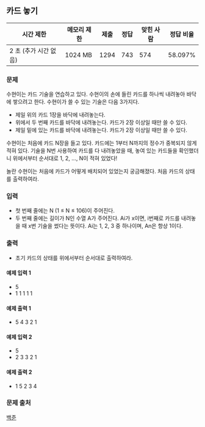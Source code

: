 ## 카드 놓기
 
|시간 제한|	메모리 제한|	제출|	정답|	맞힌 사람|	정답 비율|
|---|---|---|---|---|---|
|2 초 (추가 시간 없음)|	1024 MB|	1294|	743|	574|	58.097%|

### 문제
수현이는 카드 기술을 연습하고 있다. 수현이의 손에 들린 카드를 하나씩 내려놓아 바닥에 쌓으려고 한다. 수현이가 쓸 수 있는 기술은 다음 3가지다.

- 제일 위의 카드 1장을 바닥에 내려놓는다.
- 위에서 두 번째 카드를 바닥에 내려놓는다. 카드가 2장 이상일 때만 쓸 수 있다.
- 제일 밑에 있는 카드를 바닥에 내려놓는다. 카드가 2장 이상일 때만 쓸 수 있다.

수현이는 처음에 카드 N장을 들고 있다. 카드에는 1부터 N까지의 정수가 중복되지 않게 적혀 있다. 기술을 N번 사용하여 카드를 다 내려놓았을 때, 놓여 있는 카드들을 확인했더니 위에서부터 순서대로 1, 2, …, N이 적혀 있었다!

놀란 수현이는 처음에 카드가 어떻게 배치되어 있었는지 궁금해졌다. 처음 카드의 상태를 출력하여라.

### 입력
- 첫 번째 줄에는 N (1 ≤ N ≤ 106)이 주어진다.
- 두 번째 줄에는 길이가 N인 수열 A가 주어진다. Ai가 x이면, i번째로 카드를 내려놓을 때 x번 기술을 썼다는 뜻이다. Ai는 1, 2, 3 중 하나이며, An은 항상 1이다.

### 출력
- 초기 카드의 상태를 위에서부터 순서대로 출력하여라.

#### 예제 입력 1 
- 5
- 1 1 1 1 1
#### 예제 출력 1 
- 5 4 3 2 1
#### 예제 입력 2 
- 5
- 2 3 3 2 1
#### 예제 출력 2 
- 1 5 2 3 4

### 문제 출처
[백준](https://www.acmicpc.net/problem/18115)
